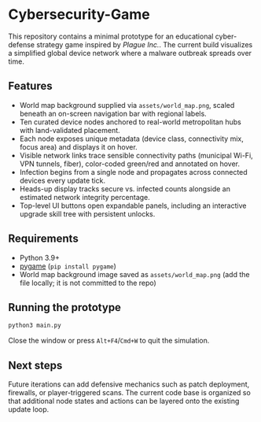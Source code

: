 # Cybersecurity-Game

This repository contains a minimal prototype for an educational cyber-defense strategy game inspired by _Plague Inc._. The current build visualizes a simplified global device network where a malware outbreak spreads over time.

## Features

- World map background supplied via `assets/world_map.png`, scaled beneath an on-screen navigation bar with regional labels.
- Ten curated device nodes anchored to real-world metropolitan hubs with land-validated placement.
- Each node exposes unique metadata (device class, connectivity mix, focus area) and displays it on hover.
- Visible network links trace sensible connectivity paths (municipal Wi-Fi, VPN tunnels, fiber), color-coded green/red and annotated on hover.
- Infection begins from a single node and propagates across connected devices every update tick.
- Heads-up display tracks secure vs. infected counts alongside an estimated network integrity percentage.
- Top-level UI buttons open expandable panels, including an interactive upgrade skill tree with persistent unlocks.

## Requirements

- Python 3.9+
- [pygame](https://www.pygame.org/) (`pip install pygame`)
- World map background image saved as `assets/world_map.png` (add the file locally; it is not committed to the repo)

## Running the prototype

```bash
python3 main.py
```

Close the window or press `Alt+F4`/`Cmd+W` to quit the simulation.

## Next steps

Future iterations can add defensive mechanics such as patch deployment, firewalls, or player-triggered scans. The current code base is organized so that additional node states and actions can be layered onto the existing update loop.
